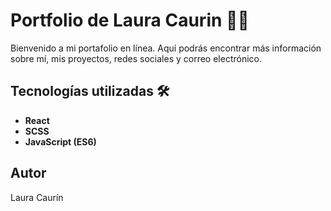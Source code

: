 # Portfolio de Laura Caurin 👩‍💻

Bienvenido a mi portafolio en línea. Aquí podrás encontrar más información sobre mí, mis proyectos, redes sociales y correo electrónico.


## Tecnologías utilizadas 🛠️

- **React**
- **SCSS**
- **JavaScript (ES6)**

## Autor

Laura Caurín
